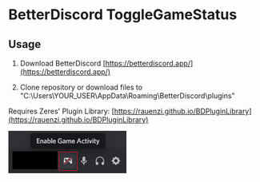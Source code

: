 # BetterDiscord ToggleGameStatus

## Usage

1. Download BetterDiscord [https://betterdiscord.app/](https://betterdiscord.app/)

2. Clone repository or download files to "C:\Users\YOUR_USER\AppData\Roaming\BetterDiscord\plugins"

Requires Zeres' Plugin Library: [https://rauenzi.github.io/BDPluginLibrary](https://rauenzi.github.io/BDPluginLibrary)

![cover](/res/togglestatus1.png)